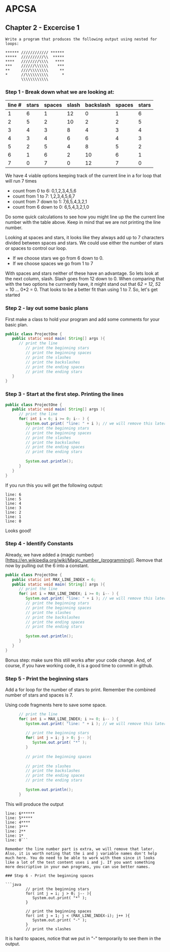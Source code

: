 # APCSA

## Chapter 2 - Excercise 1

```
Write a program that produces the following output using nested for loops:

****** //////////// ******
*****  //////////\\  *****
****   ////////\\\\   ****
***    //////\\\\\\    ***
**     ////\\\\\\\\     **
*      //\\\\\\\\\\      *
       \\\\\\\\\\\\
```

### Step 1 - Break down what we are looking at:

| line # | stars | spaces | slash | backslash | spaces | stars |
|--------|-------|--------|-------|-----------|--------|-------|
| 1      | 6     | 1      |  12   | 0         | 1      | 6     |
| 2      | 5     | 2      |  10   | 2         | 2      | 5     |
| 3      | 4     | 3      |  8    | 4         | 3      | 4     |
| 4      | 3     | 4      |  6    | 6         | 4      | 3     |
| 5      | 2     | 5      |  4    | 8         | 5      | 2     |
| 6      | 1     | 6      |  2    | 10        | 6      | 1     |
| 7      | 0     | 7      |  0    | 12        | 7      | 0     |

We have 4 viable options keeping track of the current line in a for loop that will run 7 times
* count from 0 to 6: 0,1,2,3,4,5,6
* count from 1 to 7: 1,2,3,4,5,6,7
* count from 7 down to 1: 7,6,5,4,3,2,1
* count from 6 down to 0: 6,5,4,3,2,1,0

Do some quick calculations to see how you might line up the the current line number with the table above. Keep in mind that we are not printing the line number.

Looking at spaces and stars, it looks like they always add up to 7 characters divided between spaces and stars. We could use either the number of stars or spaces to control our loop. 

* If we choose stars we go from 6 down to 0.
* If we choose spaces we go from 1 to 7 

With spaces and stars neither of these have an advantage. So lets look at the next column, slash. Slash goes from 12 down to 0. When comparing that with the two options he currnently have, it might stand out that 6*2 = 12, 5*2 = 10 ... 0*2 = 0. That looks to be a better fit than using 1 to 7. So, let's get started

### Step 2 - lay out some basic plans

First make a class to hold your program and add some comments for your basic plan.

```java
public class ProjectOne {
   public static void main( String[] args ){
      // print the line
         // print the beginning stars
         // print the beginning spaces
         // print the slashes
         // print the backslashes
         // print the ending spaces
         // print the ending stars
   }
}
```

### Step 3 - Start at the first step. Printing the lines

```java
public class ProjectOne {
   public static void main( String[] args ){
      // print the line
      for( int i = 6; i >= 0; i-- ) {
         System.out.print( "line: " + i ); // we will remove this later, it helps keep track of where we are for debugging
         // print the beginning stars
         // print the beginning spaces
         // print the slashes
         // print the backslashes
         // print the ending spaces
         // print the ending stars
         
         System.out.println();
      }
   }
}
```

If you run this you will get the following output:

```
line: 6
line: 5
line: 4
line: 3
line: 2
line: 1
line: 0
```

Looks good!

### Step 4 - Identify Constants

Already, we have added a (magic number)[https://en.wikipedia.org/wiki/Magic_number_(programming)]. Remove that now by pulling out the 6 into a constant.

```java
public class ProjectOne {
   public static int MAX_LINE_INDEX = 6;
   public static void main( String[] args ){
      // print the line
      for( int i = MAX_LINE_INDEX; i >= 0; i-- ) {
         System.out.print( "line: " + i ); // we will remove this later, it helps keep track of where we are for debugging
         // print the beginning stars
         // print the beginning spaces
         // print the slashes
         // print the backslashes
         // print the ending spaces
         // print the ending stars
         
         System.out.println();
      }
   }
}
```

Bonus step: make sure this still works after your code change. And, of course, if you have working code, it is a good time to commit in github.

### Step 5 - Print the beginning stars

Add a for loop for the number of stars to print. Remember the combined number of stars and spaces is 7.

Using code fragments here to save some space.

```java
      // print the line
      for( int i = MAX_LINE_INDEX; i >= 0; i-- ) {
         System.out.print( "line: " + i ); // we will remove this later, it helps keep track of where we are for debugging
         
         // print the beginning stars
         for( int j = i; j > 0; j-- ){
            System.out.print( "*" );
         }
         
         // print the beginning spaces
         
         // print the slashes
         // print the backslashes
         // print the ending spaces
         // print the ending stars
         
         System.out.println();
      }
```

This will produce the output 
```
line: 6******
line: 5*****
line: 4****
line: 3***
line: 2**
line: 1*
line: 0```

Remember the line number part is extra, we will remove that later. Also, it is worth noting that the i and j variable names don't help much here. You do need to be able to work with them since it looks like a lot of the test content uses i and j. If you want something more descriptive in your own programs, you can use better names.

### Step 6 - Print the beginning spaces

```java
         // print the beginning stars
         for( int j = i; j > 0; j-- ){
            System.out.print( "*" );
         }
         
         // print the beginning spaces
         for( int j = 1; j < (MAX_LINE_INDEX-i); j++ ){
            System.out.print( "-" );
         }
         // print the slashes
```

It is hard to spaces, notice that we put in "-" temporarily to see them in the output.

